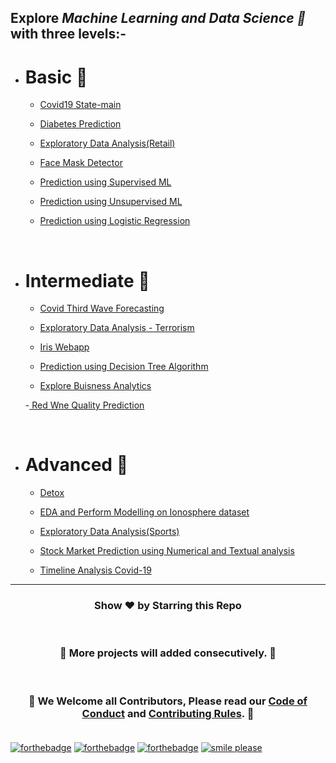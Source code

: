 <h2> Explore <i>Machine Learning and Data Science 🎯</i> with three levels:-</h2>

- <h1>Basic 🚀 </h1>

  - [ Covid19 State-main ](https://github.com/Kushal997-das/Project-Guidance/tree/main/Machine%20Learning%20and%20Data%20Science/Basic/Covid19state-main)<br>

  - [ Diabetes Prediction ](https://github.com/Kushal997-das/Project-Guidance/tree/main/Machine%20Learning%20and%20Data%20Science/Basic/Diabetes%20Prediction)<br>

  - [ Exploratory Data Analysis(Retail) ](https://github.com/Kushal997-das/Project-Guidance/tree/main/Machine%20Learning%20and%20Data%20Science/Basic/Exploratory%20Data%20Analysis(Retail))<br>

  - [ Face Mask Detector ](https://github.com/Kushal997-das/Project-Guidance/tree/main/Machine%20Learning%20and%20Data%20Science/Basic/Face%20Mask%20Detector)<br>

  - [ Prediction using Supervised ML ](https://github.com/Kushal997-das/Project-Guidance/tree/main/Machine%20Learning%20and%20Data%20Science/Basic/Prediction%20using%20Supervised%20ML)<br>

  - [ Prediction using Unsupervised ML ](https://github.com/Kushal997-das/Project-Guidance/tree/main/Machine%20Learning%20and%20Data%20Science/Basic/Prediction%20using%20Unsupervised%20ML)<br>

  - [ Prediction using Logistic Regression ](https://github.com/Kushal997-das/Project-Guidance/tree/main/Machine%20Learning%20and%20Data%20Science/Basic/Heart%20Disease%20Prediction)<br>

  <br>

- <h1>Intermediate 🚀</h1>

  - [ Covid Third Wave Forecasting ](https://github.com/Kushal997-das/Project-Guidance/tree/main/Machine%20Learning%20and%20Data%20Science/Intermediate/Covid_Third_Wave_Forecasting)<br>

  - [ Exploratory Data Analysis - Terrorism ](https://github.com/Kushal997-das/Project-Guidance/tree/main/Machine%20Learning%20and%20Data%20Science/Intermediate/Exploratory%20Data%20Analysis%20-%20Terrorism)<br>

  - [ Iris Webapp ](https://github.com/Kushal997-das/Project-Guidance/tree/main/Machine%20Learning%20and%20Data%20Science/Intermediate/Iriswebapp-main)<br>

  - [ Prediction using Decision Tree Algorithm ](https://github.com/Kushal997-das/Project-Guidance/tree/main/Machine%20Learning%20and%20Data%20Science/Intermediate/Prediction%20using%20Decision%20Tree%20Algorithm)<br>

  - [ Explore Buisness Analytics ](https://github.com/Kushal997-das/Project-Guidance/tree/main/Machine%20Learning%20and%20Data%20Science/Intermediate/To%20Explore%20Buisness%20Analytics)<br>
  
  -[ Red Wne Quality Prediction ](https://github.com/Garvit414/Project-Guidance/tree/main/Machine%20Learning%20and%20Data%20Science/Intermediate/Red_Wine_Quality_Prediction)<br>

    <br>

- <h1>Advanced 🚀 </h1>

  - [ Detox ](https://github.com/Kushal997-das/Project-Guidance/tree/main/Machine%20Learning%20and%20Data%20Science/Advanced/Detox)<br>

  - [ EDA and Perform Modelling on Ionosphere dataset ](https://github.com/Kushal997-das/Project-Guidance/tree/main/Machine%20Learning%20and%20Data%20Science/Intermediate/EDA-and-Perform-Modelling-on-Ionosphere-Dataset-main)<br>

  - [ Exploratory Data Analysis(Sports) ](https://github.com/Kushal997-das/Project-Guidance/tree/main/Machine%20Learning%20and%20Data%20Science/Intermediate/EXPLORATORY%20DATA%20ANALYSIS%20(Sports))<br>

  - [ Stock Market Prediction using Numerical and Textual analysis ](https://github.com/Kushal997-das/Project-Guidance/tree/main/Machine%20Learning%20and%20Data%20Science/Intermediate/Stock%20Market%20Prediction%20using%20Numerical%20and%20Textual%20Analysis)<br>

  - [ Timeline Analysis Covid-19 ](https://github.com/Kushal997-das/Project-Guidance/tree/main/Machine%20Learning%20and%20Data%20Science/Intermediate/Timeline%20Analysis%20Covid-19)<br>


---

<h3> <p align="center">Show ❤️ by Starring this Repo</p> </h3> <br>

<h3> <p align="center"> 💌 More projects will added consecutively. 💌</p> </h3> <br>

### <p align="center"> 🎉 We Welcome all Contributors, Please read our [Code of Conduct](https://github.com/Kushal997-das/Project-Guidance/blob/main/CODE_OF_CONDUCT.md) and [Contributing Rules](https://github.com/Kushal997-das/Project-Guidance/blob/main/CONTRIBUTING.md). 🎉 <br> <br>

[![forthebadge](https://forthebadge.com/images/badges/built-by-developers.svg)](https://forthebadge.com)
[![forthebadge](https://forthebadge.com/images/badges/built-with-love.svg)](https://forthebadge.com)
[![forthebadge](https://forthebadge.com/images/badges/built-with-swag.svg)](https://forthebadge.com)
[![smile please](https://forthebadge.com/images/badges/makes-people-smile.svg)](https://github.com/Kushal997-das/)
